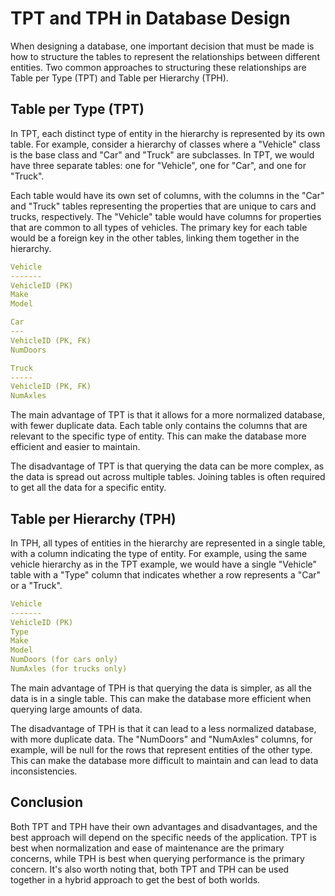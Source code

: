 # TPT and TPH in Database Design

When designing a database, one important decision that must be made is how to structure the tables to represent the relationships between different entities. Two common approaches to structuring these relationships are Table per Type (TPT) and Table per Hierarchy (TPH).

## **Table per Type (TPT)**

In TPT, each distinct type of entity in the hierarchy is represented by its own table. For example, consider a hierarchy of classes where a "Vehicle" class is the base class and "Car" and "Truck" are subclasses. In TPT, we would have three separate tables: one for "Vehicle", one for "Car", and one for "Truck".

Each table would have its own set of columns, with the columns in the "Car" and "Truck" tables representing the properties that are unique to cars and trucks, respectively. The "Vehicle" table would have columns for properties that are common to all types of vehicles. The primary key for each table would be a foreign key in the other tables, linking them together in the hierarchy.

```yaml
Vehicle
-------
VehicleID (PK)
Make
Model

Car
---
VehicleID (PK, FK)
NumDoors

Truck
-----
VehicleID (PK, FK)
NumAxles
```

The main advantage of TPT is that it allows for a more normalized database, with fewer duplicate data. Each table only contains the columns that are relevant to the specific type of entity. This can make the database more efficient and easier to maintain.

The disadvantage of TPT is that querying the data can be more complex, as the data is spread out across multiple tables. Joining tables is often required to get all the data for a specific entity.

## **Table per Hierarchy (TPH)**

In TPH, all types of entities in the hierarchy are represented in a single table, with a column indicating the type of entity. For example, using the same vehicle hierarchy as in the TPT example, we would have a single "Vehicle" table with a "Type" column that indicates whether a row represents a "Car" or a "Truck".

```yaml
Vehicle
-------
VehicleID (PK)
Type
Make
Model
NumDoors (for cars only)
NumAxles (for trucks only)
```

The main advantage of TPH is that querying the data is simpler, as all the data is in a single table. This can make the database more efficient when querying large amounts of data.

The disadvantage of TPH is that it can lead to a less normalized database, with more duplicate data. The "NumDoors" and "NumAxles" columns, for example, will be null for the rows that represent entities of the other type. This can make the database more difficult to maintain and can lead to data inconsistencies.

## **Conclusion**

Both TPT and TPH have their own advantages and disadvantages, and the best approach will depend on the specific needs of the application. TPT is best when normalization and ease of maintenance are the primary concerns, while TPH is best when querying performance is the primary concern. It's also worth noting that, both TPT and TPH can be used together in a hybrid approach to get the best of both worlds.